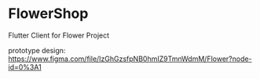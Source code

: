 # FlowerShop

Flutter Client for Flower Project


prototype design: https://www.figma.com/file/IzGhGzsfpNB0hmIZ9TmnWdmM/Flower?node-id=0%3A1